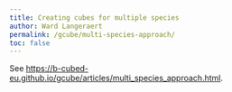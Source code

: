 ```yaml
---
title: Creating cubes for multiple species
author: Ward Langeraert
permalink: /gcube/multi-species-approach/
toc: false
---
```


See <https://b-cubed-eu.github.io/gcube/articles/multi_species_approach.html>.

